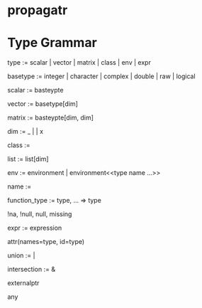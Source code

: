# propagatr

# Type Grammar

type := scalar
      | vector
      | matrix
      | class
      | env
      | expr

basetype := integer
          | character
          | complex
          | double
          | raw
          | logical

scalar := basteypte

vector := basetype[dim]

matrix := basteypte[dim, dim]

dim := _ | <number> | x

class := <string>

list := list[dim]

env := environment
     | environment<<type name ...>>

name := <symbol>

function_type := type, ... => type

!na, !null, null, missing

expr := expression

attr(names=type, id=type)

union        := |

intersection := &

externalptr

any

